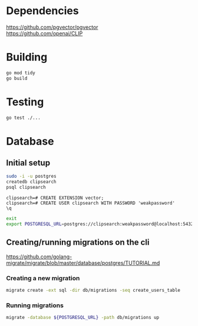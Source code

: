 # Dependencies
https://github.com/pgvector/pgvector  
https://github.com/openai/CLIP
# Building
```bash
go mod tidy
go build
```
# Testing
```bash
go test ./...
```

# Database
## Initial setup
```bash
sudo -i -u postgres  
createdb clipsearch  
psql clipsearch
```

```
clipsearch=# CREATE EXTENSION vector;
clipsearch=# CREATE USER clipsearch WITH PASSWORD 'weakpassword'
\q
```

```bash 
exit
export POSTGRESQL_URL=postgres://clipsearch:weakpassword@localhost:5432/clipsearch?sslmode=disable
```
## Creating/running migrations on the cli
https://github.com/golang-migrate/migrate/blob/master/database/postgres/TUTORIAL.md
### Creating a new migration
```bash
migrate create -ext sql -dir db/migrations -seq create_users_table
```
### Running migrations
```bash
migrate -database ${POSTGRESQL_URL} -path db/migrations up
```
